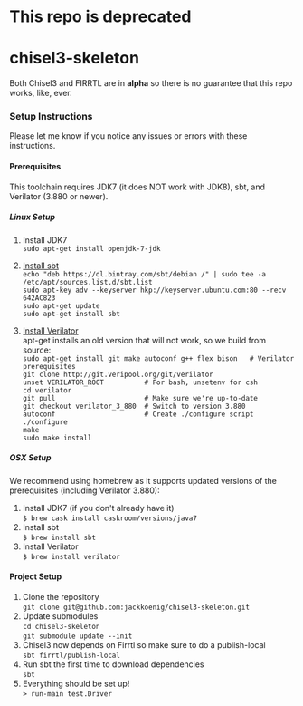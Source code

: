 # This repo is deprecated


# chisel3-skeleton

Both Chisel3 and FIRRTL are in **alpha** so there is no guarantee that this repo works, like, ever.

### Setup Instructions

Please let me know if you notice any issues or errors with these instructions.

#### Prerequisites
This toolchain requires JDK7 (it does NOT work with JDK8), sbt, and Verilator (3.880 or newer).    

##### Linux Setup
1. Install JDK7    
`sudo apt-get install openjdk-7-jdk`    

1. [Install sbt](http://www.scala-sbt.org/0.13/docs/Installing-sbt-on-Linux.html "Installing sbt on Linux")    
`echo "deb https://dl.bintray.com/sbt/debian /" | sudo tee -a /etc/apt/sources.list.d/sbt.list`    
`sudo apt-key adv --keyserver hkp://keyserver.ubuntu.com:80 --recv 642AC823`    
`sudo apt-get update`    
`sudo apt-get install sbt`    

1. [Install Verilator](http://www.veripool.org/projects/verilator/wiki/Installing "Installing Verilator")    
apt-get installs an old version that will not work, so we build from source:    
`sudo apt-get install git make autoconf g++ flex bison   # Verilator prerequisites`    
`git clone http://git.veripool.org/git/verilator`    
`unset VERILATOR_ROOT          # For bash, unsetenv for csh`    
`cd verilator`    
`git pull                      # Make sure we're up-to-date`    
`git checkout verilator_3_880  # Switch to version 3.880`    
`autoconf                      # Create ./configure script`    
`./configure`    
`make`    
`sudo make install`    

##### OSX Setup
We recommend using homebrew as it supports updated versions of the prerequisites (including Verilator 3.880):

1. Install JDK7 (if you don't already have it)    
`$ brew cask install caskroom/versions/java7`    
1. Install sbt    
`$ brew install sbt`    
1. Install Verilator    
`$ brew install verilator`

#### Project Setup
 1. Clone the repository  
 `git clone git@github.com:jackkoenig/chisel3-skeleton.git`  
 1. Update submodules    
 `cd chisel3-skeleton`    
 `git submodule update --init`  
 1. Chisel3 now depends on Firrtl so make sure to do a publish-local  
 `sbt firrtl/publish-local`  
 1. Run sbt the first time to download dependencies  
 `sbt`
 1. Everything should be set up!  
 `> run-main test.Driver`
